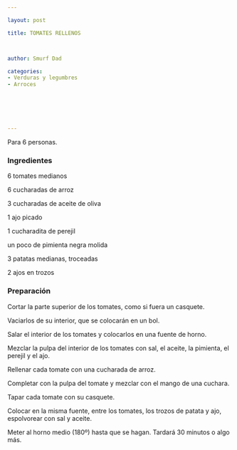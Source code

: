 ```yaml
---

layout: post

title: TOMATES RELLENOS



author: Smurf Dad

categories:
- Verduras y legumbres
- Arroces






---
```


Para 6 personas.

<h3>Ingredientes</h3>

6 tomates medianos

6 cucharadas de arroz

3 cucharadas de aceite de oliva

1 ajo picado

1 cucharadita de perejil

un poco de pimienta negra molida

3 patatas medianas, troceadas

2 ajos en trozos

<h3>Preparación</h3>

Cortar la parte superior de los tomates, como si fuera un casquete.

Vaciarlos de su interior, que se colocarán en un bol.

Salar el interior de los tomates y colocarlos en una fuente de horno.

Mezclar la pulpa del interior de los tomates con sal, el aceite, la pimienta, el perejil y el ajo.

Rellenar cada tomate con una cucharada de arroz.

Completar con la pulpa del tomate y mezclar con el mango de una cuchara.

Tapar cada tomate con su casquete.

Colocar en la misma fuente, entre los tomates, los trozos de patata y ajo, espolvorear con sal y aceite.

Meter al horno medio (180º) hasta que se hagan. Tardará 30 minutos o algo más.